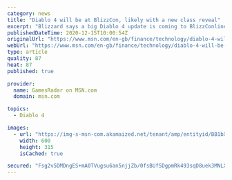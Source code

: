 ```yaml
---
category: news
title: "Diablo 4 will be at BlizzCon, likely with a new class reveal"
excerpt: "Blizzard says a big Diablo 4 update is coming to BlizzConline, the digital alternative to BlizzCon taking place in February. In the latest quarterly update from Blizzard, in which we learned a lot ..."
publishedDateTime: 2020-12-15T10:00:54Z
originalUrl: "https://www.msn.com/en-gb/finance/technology/diablo-4-will-be-at-blizzcon-likely-with-a-new-class-reveal/ar-BB1bXcdu"
webUrl: "https://www.msn.com/en-gb/finance/technology/diablo-4-will-be-at-blizzcon-likely-with-a-new-class-reveal/ar-BB1bXcdu"
type: article
quality: 87
heat: 87
published: true

provider:
  name: GamesRadar on MSN.com
  domain: msn.com

topics:
  - Diablo 4

images:
  - url: "https://img-s-msn-com.akamaized.net/tenant/amp/entityid/BB1bXeIm.img?h=315&w=600&m=6&q=60&o=t&l=f&f=jpg"
    width: 600
    height: 315
    isCached: true

secured: "Fsg2v5DMDngES+mA0TVugsu6an5njjZb/0fsBUfSDgpmRk493sqD8uek3MNLXoAfIyAOhjbu5Iuty9Ja04kex1H0nB3UwUW5mdNi/KVZRWOfbL7v2toaRUzwf/JHxp2VQnraLXziQ/iC3oX++yPYQYB2o5mHhfqznaBi5v8W/9Z1UxkKpVLS3bULUNVjVQ+dkkRrWAiAZddT+epc938YWyfhUa2WVMzxRnDHEJbATd5hrL9CSIZt9OGS28Ckn6sTFhN17IIrd2aEPEI1pCmt1jI3n4LOKAw5sRRp7pMmM59Gv6GrGZHTV/9QUa6ZBmaUpLm3XDJE/s4UhYuGzQtN8q+LcuLLfex7zxJCAkPzcLE=;Od2Ki3cPyAN1gFUidPiNNg=="
---
```


